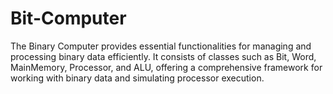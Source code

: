 # Bit-Computer
The Binary Computer provides essential functionalities for managing and processing binary data efficiently. It consists of classes such as Bit, Word, MainMemory, Processor, and ALU, offering a comprehensive framework for working with binary data and simulating processor execution.
